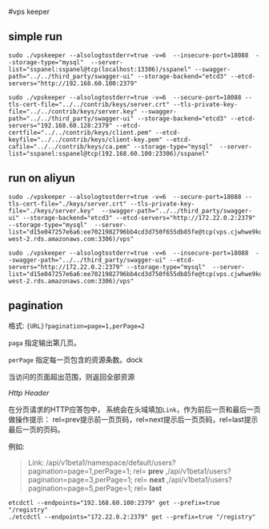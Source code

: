 #vps keeper

## simple run

```
sudo ./vpskeeper --alsologtostderr=true -v=6  --insecure-port=18088  --storage-type="mysql"  --server-list="sspanel:sspanel@tcp(localhost:13306)/sspanel" --swagger-path="../../third_party/swagger-ui" --storage-backend="etcd3" --etcd-servers="http://192.168.60.100:2379"
```

```
sudo ./vpskeeper --alsologtostderr=true -v=6  --secure-port=18088 --tls-cert-file="../../contrib/keys/server.crt" --tls-private-key-file="../../contrib/keys/server.key" --swagger-path="../../third_party/swagger-ui" --storage-backend="etcd3" --etcd-servers="192.168.60.128:2379" --etcd-certfile="../../contrib/keys/client.pem" --etcd-keyfile="../../contrib/keys/client-key.pem" --etcd-cafile="../../contrib/keys/ca.pem" --storage-type="mysql"  --server-list="sspanel:sspanel@tcp(192.168.60.100:23306)/sspanel"
```

## run on aliyun

```
sudo ./vpskeeper --alsologtostderr=true -v=6  --secure-port=18088 --tls-cert-file="./keys/server.crt" --tls-private-key-file="./keys/server.key"  --swagger-path="../../third_party/swagger-ui" --storage-backend="etcd3" --etcd-servers="http://172.22.0.2:2379" --storage-type="mysql"  --server-list="d15e047257e6a6:ee7021982796bb4cd3d750f655db85fe@tcp(vps.cjwhwe9kqqzt.us-west-2.rds.amazonaws.com:3306)/vps"

sudo ./vpskeeper --alsologtostderr=true -v=6  --insecure-port=18088  --swagger-path="../../third_party/swagger-ui" --etcd-servers="http://172.22.0.2:2379" --storage-type="mysql"  --server-list="d15e047257e6a6:ee7021982796bb4cd3d750f655db85fe@tcp(vps.cjwhwe9kqqzt.us-west-2.rds.amazonaws.com:3306)/vps"
```


## pagination
格式:  `{URL}?pagination=page=1,perPage=2`

`paga` 指定输出第几页。

`perPage` 指定每一页包含的资源条数。dock

当访问的页面超出范围，则返回全部资源

*Http Header*

在分页请求的HTTP应答包中， 系统会在头域填加`Link`，作为前后一页和最后一页做操作提示：
rel=prev提示前一页页码，rel=next提示后一页页码，rel=last提示最后一页的页码。

例如:
> Link: /api/v1beta1/namespace/default/users?pagination=page=1,perPage=1; rel= **prev** ,/api/v1beta1/users?pagination=page=3,perPage=1; rel= **next** ,/api/v1beta1/users?pagination=page=5,perPage=1; rel= **last**


```
etcdctl --endpoints="192.168.60.100:2379" get --prefix=true "/registry"
./etcdctl --endpoints="172.22.0.2:2379" get --prefix=true "/registry"
```
